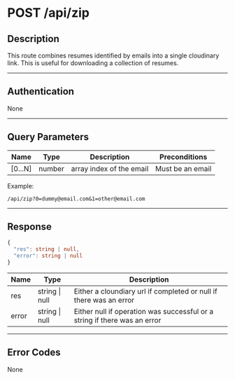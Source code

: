 # POST /api/zip

## Description

This route combines resumes identified by emails into a single cloudinary link. This is useful for downloading a collection of resumes.

---

## Authentication

None

---

## Query Parameters

| Name    | Type   | Description              | Preconditions    |
| ------- | ------ | ------------------------ | ---------------- |
| [0...N] | number | array index of the email | Must be an email |

Example:

```
/api/zip?0=dummy@email.com&1=other@email.com
```

---

## Response

```typescript
{
  "res": string | null,
  "error": string | null
}
```

| Name  | Type           | Description                                                               |
| ----- | -------------- | ------------------------------------------------------------------------- |
| res   | string \| null | Either a cloundiary url if completed or null if there was an error        |
| error | string \| null | Either null if operation was successful or a string if there was an error |

---

## Error Codes

None

